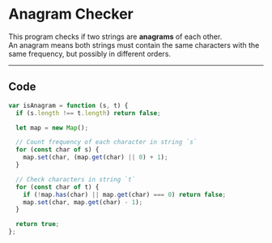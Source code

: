 # Anagram Checker

This program checks if two strings are **anagrams** of each other.  
An anagram means both strings must contain the same characters with the same frequency, but possibly in different orders.

---

## Code

```javascript
var isAnagram = function (s, t) {
  if (s.length !== t.length) return false;

  let map = new Map();

  // Count frequency of each character in string `s`
  for (const char of s) {
    map.set(char, (map.get(char) || 0) + 1);
  }

  // Check characters in string `t`
  for (const char of t) {
    if (!map.has(char) || map.get(char) === 0) return false;
    map.set(char, map.get(char) - 1);
  }

  return true;
};
```

